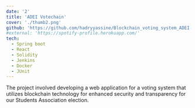 ```yaml
---
date: '2'
title: 'ADEI Votechain'
cover: './thumb2.png'
github: 'https://github.com/hadryyassine/Blockchain_voting_system_ADEI'
#external: 'https://spotify-profile.herokuapp.com/'
tech:
  - Spring boot
  - React
  - Solidity
  - Jenkins
  - Docker
  - JUnit
---
```


The project involved developing a web application for a voting system that utilizes blockchain technology for enhanced security and transparency for our Students Association election.
